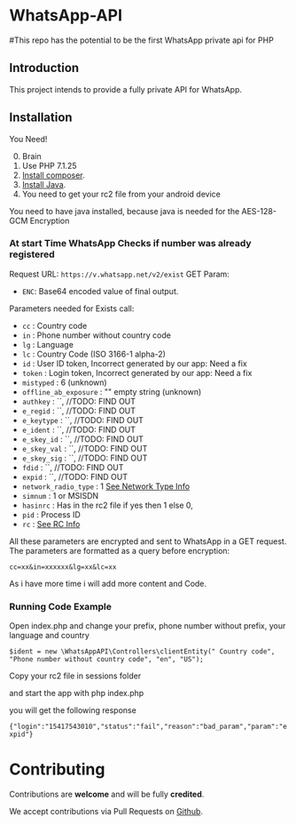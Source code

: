 # WhatsApp-API

#This repo has the potential to be the first WhatsApp private api for PHP

## Introduction

This project intends to provide a fully private API for WhatsApp.


## Installation

You Need! 

0. Brain
1. Use PHP 7.1.25
2. [Install composer](https://getcomposer.org/).
3. [Install Java](https://www.java.com/en/download/).
4. You need to get your rc2 file from your android device

You need to have java installed, because java is needed for the AES-128-GCM Encryption

### At start Time WhatsApp Checks if number was already registered
Request URL: `https://v.whatsapp.net/v2/exist`
GET Param: 
- `ENC`: Base64 encoded value of final output.

Parameters needed for Exists call:
- `cc` : Country code
- `in` : Phone number without country code
- `lg` : Language
- `lc` : Country Code (ISO 3166-1 alpha-2)
- `id` : User ID token,     Incorrect generated by our app: Need a fix
- `token` : Login token,    Incorrect generated by our app: Need a fix
- `mistyped` : 6 (unknown)
- `offline_ab_exposure` : "" empty string (unknown)
- `authkey` : ``,        //TODO: FIND OUT
- `e_regid` : ``,        //TODO: FIND OUT
- `e_keytype` : ``,      //TODO: FIND OUT
- `e_ident` : ``,        //TODO: FIND OUT
- `e_skey_id` : ``,      //TODO: FIND OUT
- `e_skey_val` : ``,     //TODO: FIND OUT
- `e_skey_sig` : ``,     //TODO: FIND OUT
- `fdid` : ``,           //TODO: FIND OUT
- `expid` : ``,          //TODO: FIND OUT
- `network_radio_type` : 1 [See Network Type Info](https://github.com/socialAPIS/WhatsApp-API/blob/master/src/Constants/Network%20Types.txt)
- `simnum` : 1 or MSISDN
- `hasinrc` : Has in the rc2 file if yes then 1 else 0,
- `pid` : Process ID
- `rc` : [See RC Info](https://github.com/socialAPIS/WhatsApp-API/blob/master/src/Constants/RC_Info.txt)

All these parameters are encrypted and sent to WhatsApp in a GET request. The parameters are formatted as a query before encryption:

`cc=xx&in=xxxxxx&lg=xx&lc=xx`


As i have more time i will add more content and Code.


### Running Code Example

Open index.php and change your prefix, phone number without prefix, your language and country

`$ident = new \WhatsAppAPI\Controllers\clientEntity(" Country code", "Phone number without country code", "en", "US");`

Copy your rc2 file in sessions folder

and start the app with
php index.php

you will get the following response

`{"login":"15417543010","status":"fail","reason":"bad_param","param":"expid"}`

# Contributing

Contributions are **welcome** and will be fully **credited**.

We accept contributions via Pull Requests on [Github](https://github.com/socialAPIS/WhatsApp-API).

